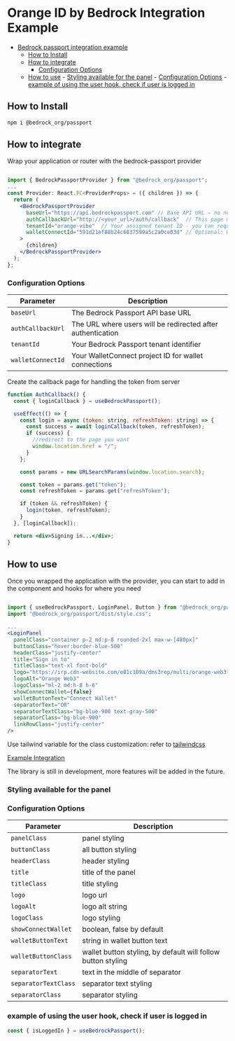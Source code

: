 # Orange ID by Bedrock Integration Example

<!--toc:start-->

- [Bedrock passport integration example](#bedrock-passport-integration-example)
  - [How to Install](#how-to-install)
  - [How to integrate](#how-to-integrate)
    - [Configuration Options](#configuration-options)
  - [How to use](#how-to-use) - [Styling available for the panel](#styling-available-for-the-panel) - [Configuration Options](#configuration-options) - [example of using the user hook, check if user is logged in](#example-of-using-the-user-hook-check-if-user-is-logged-in)
  <!--toc:end-->

## How to Install

```bash
npm i @bedrock_org/passport
```

## How to integrate

Wrap your application or router with the bedrock-passport provider

```jsx

import { BedrockPassportProvider } from "@bedrock_org/passport";
...
const Provider: React.FC<ProviderProps> = ({ children }) => {
  return (
    <BedrockPassportProvider
      baseUrl="https://api.bedrockpassport.com" // Base API URL – no need to change this. Leave as is.
      authCallbackUrl="http://<your_url>/auth/callback"  // This page must exist and handle the login callback. Replace <yoururl> with your actual domain.
      tenantId="orange-vibe"  // Your assigned tenant ID - you can request one at https://vibecodinglist.com/orange-id-integration
      walletConnectId="591d21ef88b24c6837599a5c2a0ce03d" // Optional: WalletConnect Project ID. The default is fine, but you can replace it with your own.
    >
      {children}
    </BedrockPassportProvider>
  );
};

```

### Configuration Options

| Parameter         | Description                                                 |
| ----------------- | ----------------------------------------------------------- |
| `baseUrl`         | The Bedrock Passport API base URL                           |
| `authCallbackUrl` | The URL where users will be redirected after authentication |
| `tenantId`        | Your Bedrock Passport tenant identifier                     |
| `walletConnectId` | Your WalletConnect project ID for wallet connections        |

Create the callback page for handling the token from server

```jsx
function AuthCallback() {
  const { loginCallback } = useBedrockPassport();

  useEffect(() => {
    const login = async (token: string, refreshToken: string) => {
      const success = await loginCallback(token, refreshToken);
      if (success) {
        //redirect to the page you want
        window.location.href = "/";
      }
    };

    const params = new URLSearchParams(window.location.search);

    const token = params.get("token");
    const refreshToken = params.get("refreshToken");

    if (token && refreshToken) {
      login(token, refreshToken);
    }
  }, [loginCallback]);

  return <div>Signing in...</div>;
}
```

## How to use

Once you wrapped the application with the provider,
you can start to add in the component and hooks for where you need

```jsx

import { useBedrockPassport, LoginPanel, Button } from "@bedrock_org/passport";
import "@bedrock_org/passport/dist/style.css";

...
<LoginPanel
  panelClass="container p-2 md:p-8 rounded-2xl max-w-[480px]"
  buttonClass="hover:border-blue-500"
  headerClass="justify-center"
  title="Sign in to"
  titleClass="text-xl font-bold"
  logo="https://irp.cdn-website.com/e81c109a/dms3rep/multi/orange-web3-logo-v2a-20241018.svg"
  logoAlt="Orange Web3"
  logoClass="ml-2 md:h-8 h-6"
  showConnectWallet={false}
  walletButtonText="Connect Wallet"
  separatorText="OR"
  separatorTextClass="bg-blue-900 text-gray-500"
  separatorClass="bg-blue-900"
  linkRowClass="justify-center"
/>

```

Use tailwind variable for the class customization: refer to [tailwindcss](https://tailwindcss.com/docs)

[Example Integration](https://github.com/rfl-nftplatform/bedrock-passport-example)

The library is still in development, more features will be added in the future.

### Styling available for the panel

### Configuration Options

| Parameter            | Description                                                  |
| -------------------- | ------------------------------------------------------------ |
| `panelClass`         | panel styling                                                |
| `buttonClass`        | all button styling                                           |
| `headerClass`        | header styling                                               |
| `title`              | title of the panel                                           |
| `titleClass`         | title styling                                                |
| `logo`               | logo url                                                     |
| `logoAlt`            | logo alt string                                              |
| `logoClass`          | logo styling                                                 |
| `showConnectWallet`  | boolean, false by default                                    |
| `walletButtonText`   | string in wallet button text                                 |
| `walletButtonClass`  | wallet button styling, by default will follow button styling |
| `separatorText`      | text in the middle of separator                              |
| `separatorTextClass` | separator text styling                                       |
| `separatorClass`     | separator styling                                            |

### example of using the user hook, check if user is logged in

```jsx
const { isLoggedIn } = useBedrockPassport();
```

